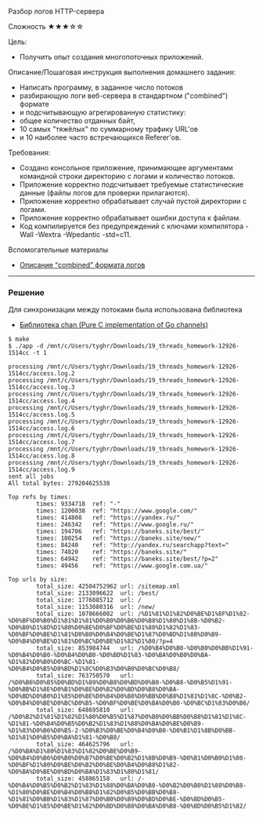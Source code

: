 Разбор логов HTTP-сервера

Сложность
★★★☆☆

Цель:
- Получить опыт создания многопоточных приложений.

Описание/Пошаговая инструкция выполнения домашнего задания:
- Написать программу, в заданное число потоков
- разбирающую логи веб-сервера в стандартном ("combined") формате
- и подсчитывающую агрегированную статистику:
- общее количество отданных байт,
- 10 самых "тяжёлых" по суммарному трафику URL'ов
- и 10 наиболее часто встречающихся Referer'ов.


Требования:
- Создано консольное приложение, принимающее аргументами командной строки директорию с логами и количество потоков.
- Приложение корректно подсчитывает требуемые статистические данные (файлы логов для проверки прилагаются).
- Приложение корректно обрабатывает случай пустой директории с логами.
- Приложение корректно обрабатывает ошибки доступа к файлам.
- Код компилируется без предупреждений с ключами компилятора -Wall -Wextra -Wpedantic -std=c11.

Вспомогательные материалы
- [Описание “combined” формата логов](http://httpd.apache.org/docs/2.4/logs.html#combined)

----------
### Решение

Для синхронизации между потоками была использована библиотека
- [Библиотека chan (Pure C implementation of Go channels)](https://github.com/tylertreat/chan)

```shell
$ make
$ ./app -d /mnt/c/Users/tyghr/Downloads/19_threads_homework-12926-1514cc -t 1

processing /mnt/c/Users/tyghr/Downloads/19_threads_homework-12926-1514cc/access.log.2
processing /mnt/c/Users/tyghr/Downloads/19_threads_homework-12926-1514cc/access.log.3
processing /mnt/c/Users/tyghr/Downloads/19_threads_homework-12926-1514cc/access.log.4
processing /mnt/c/Users/tyghr/Downloads/19_threads_homework-12926-1514cc/access.log.5
processing /mnt/c/Users/tyghr/Downloads/19_threads_homework-12926-1514cc/access.log.6
processing /mnt/c/Users/tyghr/Downloads/19_threads_homework-12926-1514cc/access.log.7
processing /mnt/c/Users/tyghr/Downloads/19_threads_homework-12926-1514cc/access.log.8
processing /mnt/c/Users/tyghr/Downloads/19_threads_homework-12926-1514cc/access.log.9
sent all jobs
All total bytes: 279204625538

Top refs by times:
        times: 9334718  ref: "-"
        times: 1200038  ref: "https://www.google.com/"
        times: 414808   ref: "https://yandex.ru/"
        times: 246342   ref: "https://www.google.ru/"
        times: 194706   ref: "https://baneks.site/best/"
        times: 100254   ref: "https://baneks.site/new/"
        times: 84240    ref: "http://yandex.ru/searchapp?text="
        times: 74820    ref: "https://baneks.site/"
        times: 64942    ref: "https://baneks.site/best/?p=2"
        times: 49456    ref: "https://www.google.com.ua/"

Top urls by size:
        total_size: 42504752962 url: /sitemap.xml
        total_size: 2133096622  url: /best/
        total_size: 1776085712  url: /
        total_size: 1153080316  url: /new/
        total_size: 1078666002  url: /%D1%81%D1%82%D0%BE%D1%8F%D1%82-%D0%BF%D0%B0%D1%81%D1%81%D0%B0%D0%B6%D0%B8%D1%80%D1%8B-%D0%B2-%D0%B0%D1%8D%D1%80%D0%BE%D0%BF%D0%BE%D1%80%D1%82%D1%83-%D0%BF%D0%BE%D1%81%D0%B0%D0%B4%D0%BE%D1%87%D0%BD%D1%8B%D0%B9-%D0%B4%D0%BE%D1%81%D0%BC%D0%BE%D1%82%D1%80/?p=4
        total_size: 853984744   url: /%D0%B4%D0%B0-%D0%B0%D0%BB%D1%91-%D0%B4%D0%B0-%D0%B4%D0%B0-%D0%BD%D1%83-%D0%BA%D0%B0%D0%BA-%D1%82%D0%B0%D0%BC-%D1%81-%D0%B4%D0%B5%D0%BD%D1%8C%D0%B3%D0%B0%D0%BC%D0%B8/
        total_size: 763750570   url: /%D0%B6%D0%B5%D0%BD%D1%89%D0%B8%D0%BD%D0%B0-%D0%B8-%D0%B5%D1%91-%D0%BB%D1%8E%D0%B1%D0%BE%D0%B2%D0%BD%D0%B8%D0%BA-%D0%BD%D0%B0%D1%85%D0%BE%D0%B4%D0%B8%D0%BB%D0%B8%D1%81%D1%8C-%D0%B2-%D0%B4%D0%BE%D0%BC%D0%B5-%D0%BF%D0%BE%D0%BA%D0%B0-%D0%BC%D1%83%D0%B6/
        total_size: 648695810   url: /%D0%B2%D1%81%D1%82%D1%80%D0%B5%D1%87%D0%B0%D0%BB%D0%B8%D1%81%D1%8C-%D1%81-%D0%B4%D0%B5%D0%B2%D1%83%D1%88%D0%BA%D0%BE%D0%B9-%D1%83%D0%B6%D0%B5-2-%D0%B3%D0%BE%D0%B4%D0%B0-%D0%B1%D1%8B%D0%BB-%D1%81%D0%B5%D0%BA%D1%81-%D0%B8/
        total_size: 464625796   url: /%D0%BA%D1%80%D1%83%D1%82%D0%BE%D0%B9-%D0%B4%D0%B6%D0%B0%D0%B7%D0%BE%D0%B2%D1%8B%D0%B9-%D0%B1%D0%B0%D1%80-%D0%BF%D1%80%D0%BE%D0%B2%D0%BE%D0%B4%D0%B8%D1%82-%D0%BA%D0%BE%D0%BD%D0%BA%D1%83%D1%80%D1%81/
        total_size: 458865158   url: /-%D0%B4%D0%B5%D0%B2%D1%83%D1%88%D0%BA%D0%B0-%D0%B2%D0%B0%D1%88%D0%B8-%D1%80%D0%BE%D0%B4%D0%B8%D1%82%D0%B5%D0%BB%D0%B8-%D1%81%D0%BB%D1%83%D1%87%D0%B0%D0%B9%D0%BD%D0%BE-%D0%BD%D0%B5-%D0%BE%D1%85%D0%BE%D1%82%D0%BD%D0%B8%D0%BA%D0%B8-%D0%BD%D0%B5%D1%82/
```